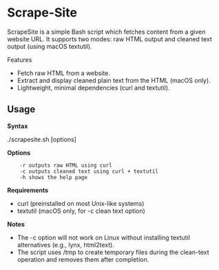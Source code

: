 # Scrape-Site

ScrapeSite is a simple Bash script which fetches content from a given website URL.
It supports two modes: raw HTML output and cleaned text output (using macOS textutil).

Features
- Fetch raw HTML from a website.
- Extract and display cleaned plain text from the HTML (macOS only).
- Lightweight, minimal dependencies (curl and textutil).

## Usage

**Syntax**

./scrapesite.sh [options] <websiteURL>

**Options**
```
    -r outputs raw HTML using curl
    -c outputs cleaned text using curl + textutil
    -h shows the help page
```

**Requirements**
- curl (preinstalled on most Unix-like systems)
- textutil (macOS only, for -c clean text option)

**Notes**
- The -c option will not work on Linux without installing textutil alternatives (e.g., lynx, html2text).
- The script uses /tmp to create temporary files during the clean-text operation and removes them after completion.